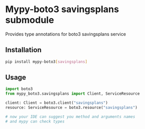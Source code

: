 # Mypy-boto3 savingsplans submodule

Provides type annotations for boto3 savingsplans service

## Installation

```bash
pip install mypy-boto3[savingsplans]
```

## Usage

```python
import boto3
from mypy_boto3.savingsplans import Client, ServiceResource

client: Client = boto3.client("savingsplans")
resource: ServiceResource = boto3.resource("savingsplans")

# now your IDE can suggest you method and arguments names
# and mypy can check types
```

